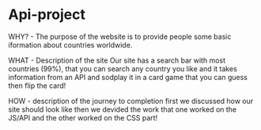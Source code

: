 # Api-project
WHY? - The purpose of the website is to provide people some basic iformation about countries worldwide.

WHAT - Description of the site Our site has a search bar with most countries (99%), that you can search any country you like and it takes information from an API and sodplay it in a card game that you can guess then flip the card!

HOW - description of the journey to completion first we discussed how our site should look like then we devided the work that one worked on the JS/API and the other worked on the CSS part!

